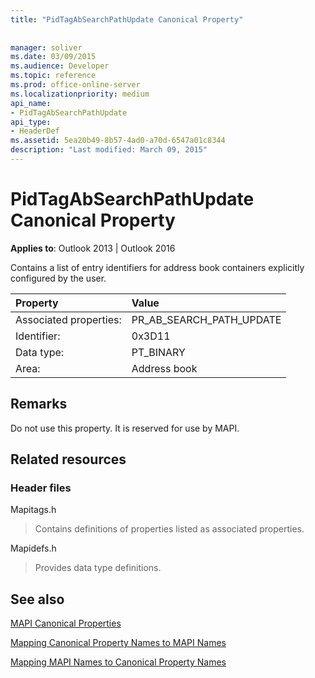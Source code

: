 ```yaml
---
title: "PidTagAbSearchPathUpdate Canonical Property"
 
 
manager: soliver
ms.date: 03/09/2015
ms.audience: Developer
ms.topic: reference
ms.prod: office-online-server
ms.localizationpriority: medium
api_name:
- PidTagAbSearchPathUpdate
api_type:
- HeaderDef
ms.assetid: 5ea20b49-8b57-4ad0-a70d-6547a01c8344
description: "Last modified: March 09, 2015"
---
```


# PidTagAbSearchPathUpdate Canonical Property

  
  
**Applies to**: Outlook 2013 | Outlook 2016 
  
Contains a list of entry identifiers for address book containers explicitly configured by the user. 
  
|Property|Value|
|:-----|:-----|
|Associated properties:  <br/> |PR_AB_SEARCH_PATH_UPDATE  <br/> |
|Identifier:  <br/> |0x3D11  <br/> |
|Data type:  <br/> |PT_BINARY  <br/> |
|Area:  <br/> |Address book  <br/> |
   
## Remarks

Do not use this property. It is reserved for use by MAPI.
  
## Related resources

### Header files

Mapitags.h
  
> Contains definitions of properties listed as associated properties.
    
Mapidefs.h
  
> Provides data type definitions.
    
## See also



[MAPI Canonical Properties](mapi-canonical-properties.md)
  
[Mapping Canonical Property Names to MAPI Names](mapping-canonical-property-names-to-mapi-names.md)
  
[Mapping MAPI Names to Canonical Property Names](mapping-mapi-names-to-canonical-property-names.md)


